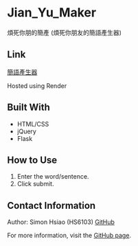 # Jian_Yu_Maker

煩死你朋的簡產 (煩死你朋友的簡語產生器)

## Link

[簡語產生器](https://jian-yu-maker.onrender.com/)

Hosted using Render

## Built With

- HTML/CSS
- jQuery
- Flask

## How to Use

1. Enter the word/sentence.
2. Click submit.

## Contact Information
Author: Simon Hsiao (HS6103) [GitHub](https://github.com/HS6103)

For more information, visit the [GitHub page](https://github.com/your-username/jian-yu-maker).
